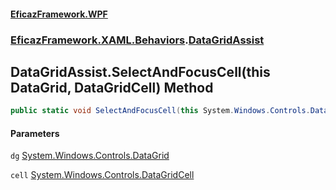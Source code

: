 #### [EficazFramework.WPF](EficazFrameworkWPF.md 'EficazFramework WPF')
### [EficazFramework.XAML.Behaviors](EficazFrameworkWPF.md#EficazFramework.XAML.Behaviors 'EficazFramework.XAML.Behaviors').[DataGridAssist](EficazFramework.XAML.Behaviors/DataGridAssist.md 'EficazFramework.XAML.Behaviors.DataGridAssist')

## DataGridAssist.SelectAndFocusCell(this DataGrid, DataGridCell) Method

```csharp
public static void SelectAndFocusCell(this System.Windows.Controls.DataGrid dg, System.Windows.Controls.DataGridCell cell);
```
#### Parameters

<a name='EficazFramework.XAML.Behaviors.DataGridAssist.SelectAndFocusCell(thisSystem.Windows.Controls.DataGrid,System.Windows.Controls.DataGridCell).dg'></a>

`dg` [System.Windows.Controls.DataGrid](https://docs.microsoft.com/en-us/dotnet/api/System.Windows.Controls.DataGrid 'System.Windows.Controls.DataGrid')

<a name='EficazFramework.XAML.Behaviors.DataGridAssist.SelectAndFocusCell(thisSystem.Windows.Controls.DataGrid,System.Windows.Controls.DataGridCell).cell'></a>

`cell` [System.Windows.Controls.DataGridCell](https://docs.microsoft.com/en-us/dotnet/api/System.Windows.Controls.DataGridCell 'System.Windows.Controls.DataGridCell')